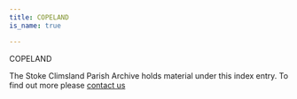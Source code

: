 ```yaml
---
title: COPELAND
is_name: true

---
```


COPELAND


The Stoke Climsland Parish Archive holds material under this index entry. To find out more please [contact us](/contact/)
